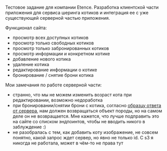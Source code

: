 Тестовое задание для компании Etence.
Разработка клиентской части приложения для сервиса шеринга котиков и интеграция ее с уже существующей серверной частью приложения.

Функционал сайта:
- просмотр всех доступных котиков
- просмотр только свободных котиков
- просмотр только забронированных котиков
- просмотр информации и конкретном котике
- добавление нового котика
- удаление котика
- редактирование информации о котике
- бронирование / снятие брони котика

Мои замечания по работе серверной части:
- странно, что мы не можем изменить возраст кота при редактировании, возможно недоработка
- при бронировании/снятии брони с котика, согласно [образцу ответа от сервера](https://internship.apps.robotbull.com/api/docs/#/КОТИКИ/CatsController_bookCat), нам должен возвращаться объект породы, но на самом деле он не возвращается. Мне кажется, что лучше подправить это на сайте со списком эндпоинтов, чтобы не вводить никого в заблуждение :)
- не разобралась с тем, как добавить коту изображение, не совсем понятно, какой запрос ждет сервер, но явно не только id. С s3 я никогда не работала, может в чём-то не права тут

